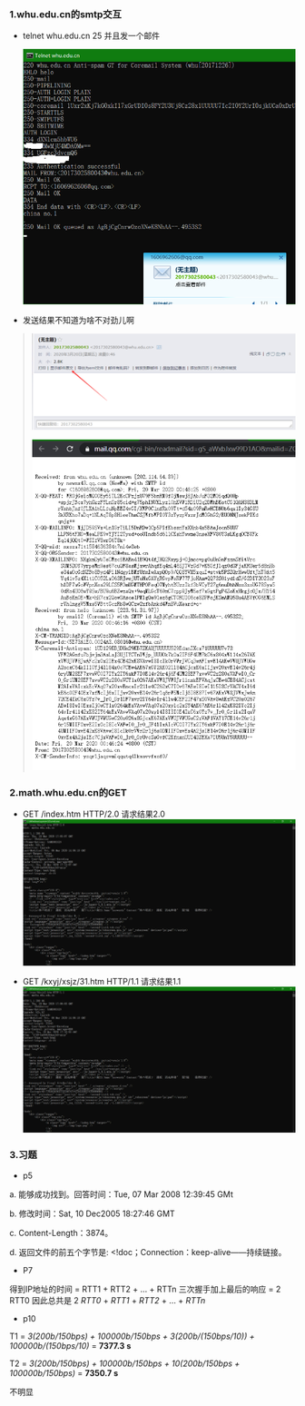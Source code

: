 ### 1.whu.edu.cn的smtp交互

* telnet whu.edu.cn 25 并且发一个邮件

  ![send mail](images/my_send.png)

* 发送结果不知道为啥不对劲儿啊

> ![email appearence](images/my_receive.png)
>
> ![email origin](images/my_receive_origin.png)

### 2.math.whu.edu.cn的GET
* GET /index.htm HTTP/2.0 请求结果2.0
  ![HTTP 2.0](images/my_get_2_0.png)

* GET /kxyj/xsjz/31.htm HTTP/1.1 请求结果1.1
  ![HTTP 1.1](images/my_get_1_1.png)

### 3.习题
* p5

a. 能够成功找到。回答时间：Tue, 07 Mar 2008 12:39:45 GMt

b. 修改时间：Sat, 10 Dec2005 18:27:46 GMT

c. Content-Length：3874。

d. 返回文件的前五个字节是: <!doc；Connection：keep-alive——持续链接。

* P7

得到IP地址的时间 = RTT1 + RTT2 + … + RTTn
三次握手加上最后的响应 = 2 RTT0
因此总共是 2 *RTT0* + *RTT1* + *RTT2* + … + *RTTn*

* p10

T1 = *3(200b/150bps) + 100000b/150bps + 3(200b/(150bps/10)) + 100000b/(150bps/10)* = **7377.3 s**

T2 = *3(200b/150bps) + 100000b/150bps + 10(200b/150bps + 100000b/150bps)* = **7350.7 s**

不明显